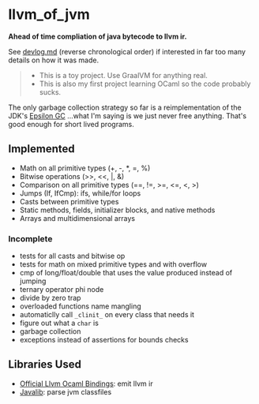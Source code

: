 # llvm_of_jvm

**Ahead of time compliation of java bytecode to llvm ir.**  

See [devlog.md](devlog.md) (reverse chronological order) if interested in far too many details on how it was made. 

> - This is a toy project. Use GraalVM for anything real.
> - This is also my first project learning OCaml so the code probably sucks.

The only garbage collection strategy so far is a reimplementation of the JDK's [Epsilon GC](https://blogs.oracle.com/javamagazine/post/epsilon-the-jdks-do-nothing-garbage-collector) ...what I'm saying is we just never free anything. That's good enough for short lived programs. 

## Implemented 

- Math on all primitive types (+, -, *, =, %)
- Bitwise operations (>>, <<, |, &)
- Comparison on all primitive types (==, !=, >=, <=, <, >)
- Jumps (If, IfCmp): ifs, while/for loops
- Casts between primitive types
- Static methods, fields, initializer blocks, and native methods
- Arrays and multidimensional arrays

### Incomplete

- tests for all casts and bitwise op
- tests for math on mixed primitive types and with overflow
- cmp of long/float/double that uses the value produced instead of jumping
- ternary operator phi node
- divide by zero trap
- overloaded functions name mangling 
- automaticlly call `_clinit_` on every class that needs it
- figure out what a `char` is
- garbage collection 
- exceptions instead of assertions for bounds checks 

## Libraries Used 

- [Official Llvm Ocaml Bindings](https://github.com/llvm/llvm-project/tree/main/llvm/bindings/ocaml): emit llvm ir
- [Javalib](https://github.com/javalib-team/javalib): parse jvm classfiles 

